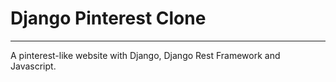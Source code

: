 <h1>Django Pinterest Clone</h1>

<hr />

A pinterest-like website with Django, Django Rest Framework and Javascript.